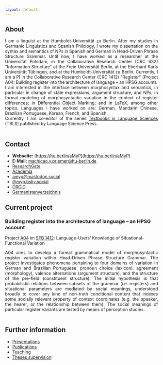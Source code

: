 ```yaml
---
layout: default
---
```


## About 

<div style="text-align: justify"> 
I am a linguist at the Humboldt-Universität zu Berlin. After my studies in Germanic Linguistics and Spanish Philology, I wrote my dissertation on the syntax and semantics of NPs in Spanish and German in Head-Driven Phrase Structure Grammar. Until now, I have worked as a researcher at the Universität Potsdam, in the Collaborative Research Center (CRC 632) "Information Structure" at the Freie Universität Berlin, at the Eberhard Karls Universität Tübingen, and at the Humboldt-Universität zu Berlin. Currently, I am a PI in the Collaborative Research Center (CRC 1412) "Register" (Project A04: Building register into the architecture of language – an HPSG account). 
<br>
</div>


<div style="text-align: justify"> 
I am interested in the interface between morphosyntax and semantics, in particular in change of state expressions, argument structure, and NPs; in formal modeling of morphosyntactic variation in the context of register differences; in Differential Object Marking; and in LaTeX, among other topics. Languages I have worked on are: German, Mandarin Chinese, Brazilian Portuguese, Korean, French, and Spanish.
<br>
</div>


<div style="text-align: justify"> 
Currently, I am co-editor of the series <a href="https://langsci-press.org/catalog/series/tbls">Textbooks in Language Sciences</a> (TBLS) published by Language Science Press.
<br><br>
</div>

  
## Contact

* **Webseite:** 
[https://hu.berlin/aMyP](https://hu.berlin/aMyP)
* **E-Mail:**
[machicao.y.priemer@hu-berlin.de](mailto:machicao.y.priemer@hu-berlin.de)
* [ResearchGate](https://www.researchgate.net/profile/Antonio-Machicao-Y-Priemer)
* [Academia](https://hu-berlin.academia.edu/aMyP)
* [amyp@mastodon.social](https://mastodon.social/@amyp)
* [@myp.bsky.social](https://bsky.app/profile/myp.bsky.social)
* [ORCID](https://orcid.org/0000-0001-7321-0795)
* [Germanistenverzeichnis](http://www.germanistenverzeichnis.phil.uni-erlangen.de/institutslisten/files/de/09200_de/9202_de.html)

  
  
## Current project

### Building register into the architecture of language – an HPSG account

Project [A04](https://sfb1412.hu-berlin.de/de/projekte/a04/) im [SFB 1412](https://sfb1412.hu-berlin.de): Language-Users’ Knowledge of Situational-Functional Variation


<div style="text-align: justify"> 
A04 aims to develop a formal grammatical model of morphosyntactic register variation within Head-Driven Phrase Structure Grammar. The project investigates phenomena pertaining to four domains of variation in German and Brazilian Portuguese: pronoun choice (lexicon), agreement (morphology), valence alternations (argument structure), and the structure of the pre-field (constituent structure). The initial hypothesis is that probabilistic relations between subsets of the grammar (i.e. registers) and situational parameters are mediated by social meanings, understood broadly to cover any kind of non-truth conditional content that indexes some socially relevant property of context coordinates (e.g. the speaker, the hearer, or the relationship between them).  The social meanings of particular register variants are tested by means of perception studies. 
<br><br>
</div>



## Further information

*   [Presentations](https://www.linguistik.hu-berlin.de/de/staff/amyp/vortraege)
*   [Publications](https://www.linguistik.hu-berlin.de/de/staff/amyp/publikationen)
*   [Teaching](https://www.linguistik.hu-berlin.de/de/staff/amyp/fruehereLV)
*   [Theses supervision](https://www.linguistik.hu-berlin.de/de/staff/amyp/betreuung)

